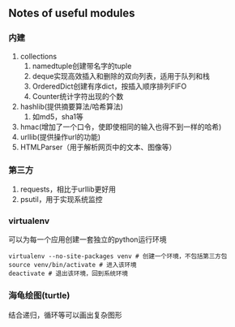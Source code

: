 ## Notes of useful modules
### 内建  
1. collections
   1. namedtuple创建带名字的tuple
   2. deque实现高效插入和删除的双向列表，适用于队列和栈
   3. OrderedDict创建有序dict，按插入顺序排列FIFO
   4. Counter统计字符出现的个数
2. hashlib(提供摘要算法/哈希算法)
   1. 如md5，sha1等
3. hmac(增加了一个口令，使即使相同的输入也得不到一样的哈希)
4. urllib(提供操作url的功能)
5. HTMLParser（用于解析网页中的文本、图像等）
### 第三方
1. requests，相比于urllib更好用
2. psutil，用于实现系统监控

### virtualenv
可以为每一个应用创建一套独立的python运行环境

    virtualenv --no-site-packages venv # 创建一个环境，不包括第三方包
    source venv/bin/activate # 进入该环境
    deactivate # 退出该环境，回到系统环境

### 海龟绘图(turtle)
结合递归，循环等可以画出复杂图形